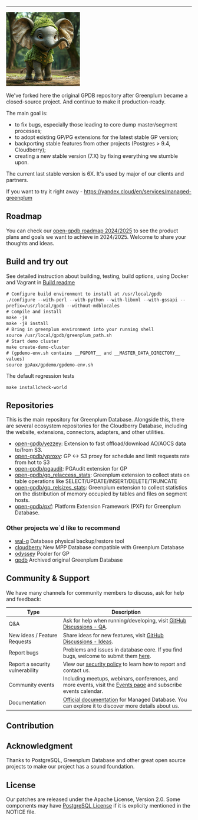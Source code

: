 ----------------------------------------------------------------------

![Greenplum](mascot-opengpdb.png)

We've forked here the original GPDB repository after Greenplum became a closed-source project. And continue to make it production-ready.

The main goal is:
- to fix bugs, especially those leading to core dump master/segment processes;
- to adopt existing GP/PG extensions for the latest stable GP version;
- backporting stable features from other projects (Postgres > 9.4, Cloudberry);
- creating a new stable version (7.X) by fixing everything we stumble upon.

The current last stable version is 6X. It's used by major of our clients and partners. 

If you want to try it right away - https://yandex.cloud/en/services/managed-greenplum 

## Roadmap

You can check our [open-gpdb roadmap 2024/2025](https://github.com/orgs/open-gpdb/discussions/11) to see the
product plans and goals we want to achieve in 2024/2025. Welcome to share your thoughts and ideas.

## Build and try out

See detailed instruction about building, testing, build options, using Docker and Vagrant in [Build readme](README.build.md)

```
# Configure build environment to install at /usr/local/gpdb
./configure --with-perl --with-python --with-libxml --with-gssapi --prefix=/usr/local/gpdb --without-mdblocales
# Compile and install
make -j8
make -j8 install
# Bring in greenplum environment into your running shell
source /usr/local/gpdb/greenplum_path.sh
# Start demo cluster
make create-demo-cluster
# (gpdemo-env.sh contains __PGPORT__ and __MASTER_DATA_DIRECTORY__ values)
source gpAux/gpdemo/gpdemo-env.sh
```

The default regression tests

```
make installcheck-world
```

## Repositories

This is the main repository for Greenplum Database. Alongside this, there are several ecosystem repositories for the Cloudberry Database, including the website, extensions, connectors, adapters, and other utilities.

- [open-gpdb/yezzey](https://github.com/open-gpdb/yezzey): Extension to fast offload/download AO/AOCS data to/from S3.
- [open-gpdb/yproxy](https://github.com/open-gpdb/yproxy): GP <-> S3 proxy for schedule and limit requests rate from hot to S3
- [open-gpdb/pgaudit](https://github.com/open-gpdb/pgaudit): PGAudit extension for GP
- [open-gpdb/gp_relaccess_stats](https://github.com/open-gpdb/gp_relaccess_stats): Greenplum extension to collect stats on table operations like SELECT/UPDATE/INSERT/DELETE/TRUNCATE
- [open-gpdb/gp_relsizes_stats](https://github.com/open-gpdb/gp_relsizes_stats): Greenplum extension to collect statistics on the distribution of memory occupied by tables and files on segment hosts.
- [open-gpdb/pxf](https://github.com/open-gpdb/pxf): Platform Extension Framework (PXF) for Greenplum Database.

### Other projects we`d like to recommend

- [wal-g](https://github.com/wal-g/wal-g) Database physical backup/restore tool
- [cloudberry](https://github.com/cloudberrydb/cloudberrydb) New MPP Database compatible with Greenplum Database
- [odyssey](https://github.com/yandex/odyssey) Pooler for GP
- [gpdb](https://github.com/greenplum-db) Archived original Greenplum Database

## Community & Support 

We have many channels for community members to discuss, ask for help and feedback:

| Type | Description |
|------|-------------|
| Q&A | Ask for help when running/developing, visit [GitHub Discussions - QA](https://github.com/orgs/open-gpdb/discussions/categories/q-a). |
| New ideas / Feature Requests | Share ideas for new features, visit [GitHub Discussions - Ideas](https://github.com/orgs/open-gpdb/discussions/categories/ideas).  |
| Report bugs | Problems and issues in database core. If you find bugs, welcome to submit them [here](https://github.com/open-gpdb/gpdb/issues).  |
| Report a security vulnerability | View our [security policy](https://github.com/open-gpdb/gpdb/security/policy) to learn how to report and contact us.  |
| Community events | Including meetups, webinars, conferences, and more events, visit the [Events page](https://yandex.cloud/ru/events?page=0&services=246) and subscribe events calendar.  |
| Documentation | [Official documentation](https://yandex.cloud/en/docs/managed-greenplum/) for Managed Database. You can explore it to discover more details about us. |


## Contribution

## Acknowledgment
Thanks to PostgreSQL, Greenplum Database and other great open source projects to make our project has a sound foundation.

## License
Our patches are released under the Apache License, Version 2.0. Some components may have [PostgreSQL License](https://www.postgresql.org/about/licence/) if it is explicity mentioned in the NOTICE file. 

